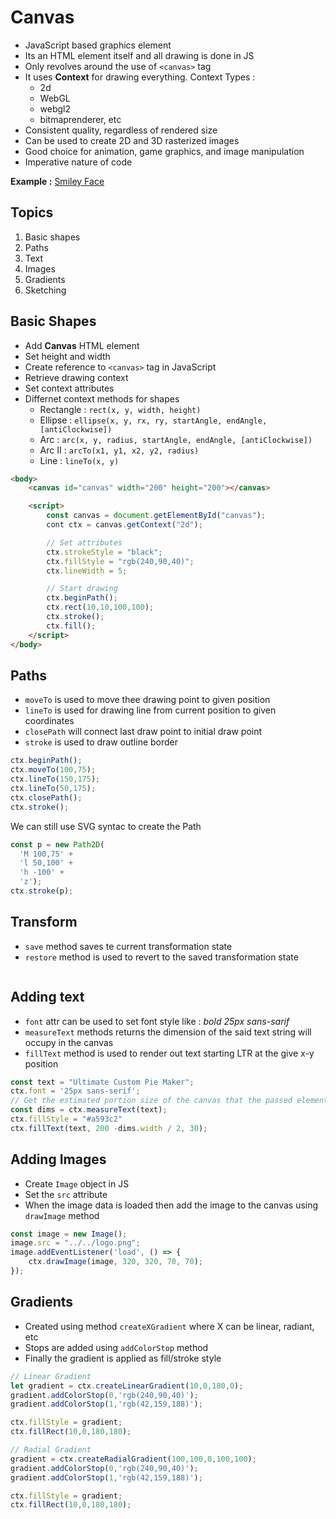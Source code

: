 # Canvas

* JavaScript based graphics element
* Its an HTML element itself and all drawing is done in JS
* Only revolves around the use of `<canvas>` tag
* It uses **Context** for drawing everything. Context Types :
  * 2d
  * WebGL
  * webgl2
  * bitmaprenderer, etc
* Consistent quality, regardless of rendered size
* Can be used to create 2D and 3D rasterized images
* Good choice for animation, game graphics, and image manipulation
* Imperative nature of code

**Example :**  [Smiley Face]()

## Topics
1. Basic shapes
2. Paths
3. Text
4. Images
5. Gradients
6. Sketching

## Basic Shapes
* Add **Canvas** HTML element
* Set height and width
* Create reference to `<canvas>` tag in JavaScript
* Retrieve drawing context
* Set context attributes
* Differnet context methods for shapes
  * Rectangle : `rect(x, y, width, height)`
  * Ellipse   : `ellipse(x, y, rx, ry, startAngle, endAngle, [antiClockwise])`
  * Arc : `arc(x, y, radius, startAngle, endAngle, [antiClockwise])`
  * Arc II : `arcTo(x1, y1, x2, y2, radius)`
  * Line : `lineTo(x, y)`

```html
<body>
    <canvas id="canvas" width="200" height="200"></canvas>

    <script>
        const canvas = document.getElementById("canvas");
        cont ctx = canvas.getContext("2d");

        // Set attributes
        ctx.strokeStyle = "black";
        ctx.fillStyle = "rgb(240,90,40)";
        ctx.lineWidth = 5;

        // Start drawing
        ctx.beginPath();
        ctx.rect(10,10,100,100);
        ctx.stroke();
        ctx.fill();
    </script>
</body>
```
## Paths
* `moveTo` is used to move thee drawing point to given position
* `lineTo` is used for drawing line from current position to given coordinates
* `closePath` will connect last draw point to initial draw point
* `stroke` is used to draw outline border
```js
ctx.beginPath();
ctx.moveTo(100,75);
ctx.lineTo(150,175);
ctx.lineTo(50,175);
ctx.closePath();
ctx.stroke();
```

We can still use SVG syntac to create the Path
```js
const p = new Path2D(
  'M 100,75' +
  'l 50,100' +
  'h -100' +
  'z');
ctx.stroke(p);
```

## Transform
* `save` method saves te current transformation state
* `restore` method is used to revert to the saved transformation state
```js
```

## Adding text
* `font` attr can be used to set font style like : *bold 25px sans-sarif*
* `measureText` methods returns the dimension of the said text string will occupy in the canvas
* `fillText` method is used to render out text starting LTR at the give x-y position

```js
const text = "Ultimate Custom Pie Maker";
ctx.font = '25px sans-serif';
// Get the estimated portion size of the canvas that the passed element will likely occupy
const dims = ctx.measureText(text);
ctx.fillStyle = "#a593c2"
ctx.fillText(text, 200 -dims.width / 2, 30);
```

## Adding Images
* Create `Image` object in JS
* Set the `src` attribute
* When the image data is loaded then add the image to the canvas using `drawImage` method

```js
const image = new Image();
image.src = "../../logo.png";
image.addEventListener('load', () => {
    ctx.drawImage(image, 320, 320, 70, 70);
});
```

## Gradients
* Created using method `createXGradient` where X can be linear, radiant, etc
* Stops are added using `addColorStop` method
* Finally the gradient is applied as fill/stroke style

```js
// Linear Gradient
let gradient = ctx.createLinearGradient(10,0,180,0);
gradient.addColorStop(0,'rgb(240,90,40)');
gradient.addColorStop(1,'rgb(42,159,188)');

ctx.fillStyle = gradient;
ctx.fillRect(10,0,180,180);

// Radial Gradient
gradient = ctx.createRadialGradient(100,100,0,100,100);
gradient.addColorStop(0,'rgb(240,90,40)');
gradient.addColorStop(1,'rgb(42,159,188)');

ctx.fillStyle = gradient;
ctx.fillRect(10,0,180,180);

```
